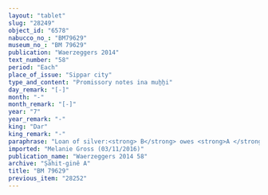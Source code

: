 ```yaml
---
layout: "tablet"
slug: "28249"
object_id: "6578"
nabucco_no_: "BM79629"
museum_no_: "BM 79629"
publication: "Waerzeggers 2014"
text_number: "58"
period: "Each"
place_of_issue: "Sippar city"
type_and_content: "Promissory notes ina muẖẖi"
day_remark: "[-]"
month: "-"
month_remark: "[-]"
year: "7"
year_remark: "-"
king: "Dar"
king_remark: "-"
paraphrase: "Loan of silver:<strong> B</strong> owes <strong>A </strong>1 mina and 10 shekels of silver with stamp-mark (<em>kaspu &scaron;a ginni</em>) by 1/8 alloy (<em>bitqu</em>) per shekel. The debt will bear a (monthly) interest of one shekel of silver per mina (20% p.a.). 2 witnesses (including Bēl-nāṣir, brother of <strong>A</strong>) and the scribe. The previous promissory notes (<em>u&rsquo;iltu</em>) are paid off (<em>eṭēru </em><em>Stat.</em>).<br /> &nbsp;<br /> <strong>A</strong> = Marduk-rēmanni/Bēl-uballiṭ//Ṣāhit-gin&ecirc;; <strong>B</strong> = Tē&scaron;i-ēṭir/Zēria//&Scaron;ang&ucirc;-&Scaron;ama&scaron;; Scribe = [&hellip;]/Lu&rsquo;-[&hellip;]//[&hellip;]<br /> &nbsp;"
imported: "Melanie Gross (03/11/2016)"
publication_name: "Waerzeggers 2014 58"
archive: "Ṣāhit-ginê A"
title: "BM 79629"
previous_item: "28252"
---
```

